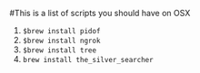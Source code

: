 #This is a list of scripts you should have on OSX

1. `$brew install pidof`
2. `$brew install ngrok` 
3. `$brew install tree`
4. `brew install the_silver_searcher`
